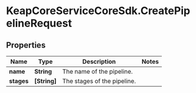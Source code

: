 # KeapCoreServiceCoreSdk.CreatePipelineRequest

## Properties

Name | Type | Description | Notes
------------ | ------------- | ------------- | -------------
**name** | **String** | The name of the pipeline. | 
**stages** | **[String]** | The stages of the pipeline. | 


